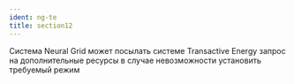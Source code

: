 ```yaml
---
ident: ng-te
title: section12
---
```


Система Neural Grid может посылать системе Transactive Energy запрос на дополнительные ресурсы в случае невозможности установить требуемый режим